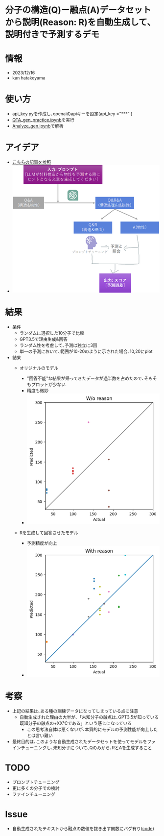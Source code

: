 # 分子の構造(Q)ー融点(A)データセットから説明(Reason: R)を自動生成して､説明付きで予測するデモ

# 情報
- 2023/12/16
- kan hatakeyama

# 使い方
- api_key.pyを作成し､openaiのapiキーを設定(api_key ="***" )
- [QTA_gen_practice.ipynb](QRA_gen_practice.ipynb)を実行
- [Analyze_gen.ipynb](Analyze_gen.ipynb)で解析

# アイデア
- [こちらの記事を参照](https://note.com/kan_hatakeyama/n/n56afe0df282a)
- ![](contents/scheme.png)

# 結果
- 条件
  - ランダムに選択した10分子で比較
  - GPT3.5で理由生成&回答
  - ランダム性を考慮して､予測は独立に3回
  - 単一の予測において､範囲が10-20のように示された場合､10,20にplot
- 結果
  - オリジナルのモデル
    - "回答不能"な結果が帰ってきたデータが過半数を占めたので､そもそもプロットが少ない
    - 精度も微妙
    - ![](contents/wo_reason.png)

  - Rを生成して回答させたモデル
    - 予測精度が向上
    - ![](contents/w_reason.png)


# 考察
  - 上記の結果は､ある種の訓練データになってしまっている点に注意
    - 自動生成された理由の大半が､「未知分子の融点は､GPT3.5が知っている既知分子の融点の+XX℃である」という感じになっている
      - この思考法自体は悪くないが､本質的にモデルの予測性能が向上したとは言い難い
  - 最終目的は､このような自動生成されたデータセットを使ってモデルをファインチューニングし､未知分子について､Qのみから､RとAを生成すること

# TODO
  - プロンプトチューニング
  - 更に多くの分子での検討
  - ファインチューニング
# Issue
  - 自動生成されたテキストから融点の数値を抜き出す関数にバグ有り([code](src/utils/clean_prediction.py))